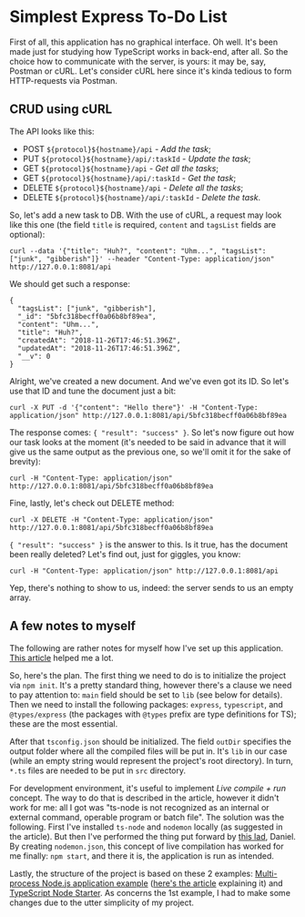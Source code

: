 # Simplest Express To-Do List
First of all, this application has no graphical interface. Oh well. It's been made just for studying how TypeScript works in back-end, after all. So the choice how to communicate with the server, is yours: it may be, say, Postman or cURL. Let's consider cURL here since it's kinda tedious to form HTTP-requests via Postman.

## CRUD using cURL
The API looks like this:
- POST `${protocol}${hostname}/api` - *Add the task*;
- PUT `${protocol}${hostname}/api/:taskId` - *Update the task*;
- GET `${protocol}${hostname}/api` - *Get all the tasks*;
- GET `${protocol}${hostname}/api/:taskId` - *Get the task*;
- DELETE `${protocol}${hostname}/api` - *Delete all the tasks*;
- DELETE `${protocol}${hostname}/api/:taskId` - *Delete the task*.

So, let's add a new task to DB. With the use of cURL, a request may look like this one (the field `title` is required, `content` and `tagsList` fields are optional):
```
curl --data '{"title": "Huh?", "content": "Uhm...", "tagsList": ["junk", "gibberish"]}' --header "Content-Type: application/json" http://127.0.0.1:8081/api
```
We should get such a response:
```
{
  "tagsList": ["junk", "gibberish"],
  "_id": "5bfc318becff0a06b8bf89ea",
  "content": "Uhm...",
  "title": "Huh?",
  "createdAt": "2018-11-26T17:46:51.396Z",
  "updatedAt": "2018-11-26T17:46:51.396Z",
  "__v": 0
}
```
Alright, we've created a new document. And we've even got its ID. So let's use that ID and tune the document just a bit:
```
curl -X PUT -d '{"content": "Hello there"}' -H "Content-Type: application/json" http://127.0.0.1:8081/api/5bfc318becff0a06b8bf89ea
```
The response comes: `{ "result": "success" }`. So let's now figure out how our task looks at the moment (it's needed to be said in advance that it will give us the same output as the previous one, so we'll omit it for the sake of brevity):
```
curl -H "Content-Type: application/json" http://127.0.0.1:8081/api/5bfc318becff0a06b8bf89ea
``` 
Fine, lastly, let's check out DELETE method:
```
curl -X DELETE -H "Content-Type: application/json" http://127.0.0.1:8081/api/5bfc318becff0a06b8bf89ea
```
`{ "result": "success" }` is the answer to this. Is it true, has the document been really deleted? Let's find out, just for giggles, you know:
```
curl -H "Content-Type: application/json" http://127.0.0.1:8081/api
```
Yep, there's nothing to show to us, indeed: the server sends to us an empty array.

## A few notes to myself
The following are rather notes for myself how I've set up this application. [This article](https://basarat.gitbooks.io/typescript/docs/quick/nodejs.html) helped me a lot.

So, here's the plan. The first thing we need to do is to initialize the project via `npm init`. It's a pretty standard thing, however there's a clause we need to pay attention to: `main` field should be set to `lib` (see below for details). Then we need to install the following packages: `express`, `typescript`, and `@types/express` (the packages with `@types` prefix are type definitions for TS); these are the most essential.

After that `tsconfig.json` should be initialized. The field `outDir` specifies the output folder where all the compiled files will be put in. It's `lib` in our case (while an empty string would represent the project's root directory). In turn, `*.ts` files are needed to be put in `src` directory.

For development environment, it's useful to implement *Live compile + run* concept. The way to do that is described in the article, however it didn't work for me: all I got was "ts-node is not recognized as an internal or external command, operable program or batch file". The solution was the following. First I've installed `ts-node` and `nodemon` locally (as suggested in the article). But then I've performed the thing put forward by [this lad](https://stackoverflow.com/a/45102585), Daniel. By creating `nodemon.json`, this concept of live compilation has worked for me finally: `npm start`, and there it is, the application is run as intended.

Lastly, the structure of the project is based on these 2 examples: [Multi-process Node.js application example](https://github.com/RisingStack/multi-process-nodejs-example) ([here's the article](https://blog.codeship.com/advanced-node-js-project-structure-tutorial/) explaining it) and [TypeScript Node Starter](https://github.com/Microsoft/TypeScript-Node-Starter#typescript-node-starter). As concerns the 1st example, I had to make some changes due to the utter simplicity of my project.